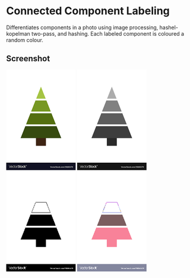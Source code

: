 # Connected Component Labeling
Differentiates components in a photo using image processing, hashel-kopelman two-pass, and hashing. Each labeled component is coloured a random colour.

## Screenshot
![alt original](https://raw.githubusercontent.com/Conphucious/ConnectedComponentLabeling/master/images/tree2.png)
![alt greyscale](https://raw.githubusercontent.com/Conphucious/ConnectedComponentLabeling/master/images/greyscale/gs_tree2.png)
![alt binary](https://raw.githubusercontent.com/Conphucious/ConnectedComponentLabeling/master/images/binary/bin_gs_tree2.png)
![alt ccl](https://raw.githubusercontent.com/Conphucious/ConnectedComponentLabeling/master/images/ccl/ccl_tree2.png)
